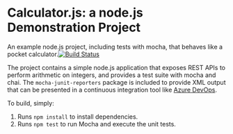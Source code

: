 Calculator.js: a node.js Demonstration Project
==============================================
An example node.js project, including tests with mocha, that behaves like
a pocket calculator.[![Build Status](https://dev.azure.com/aztraining1506sb/PartsUnlimited/_apis/build/status/sid-bhashyam.calculator?branchName=master)](https://dev.azure.com/aztraining1506sb/PartsUnlimited/_build/latest?definitionId=2&branchName=master)

The project contains a simple node.js application that exposes REST APIs
to perform arithmetic on integers, and provides a test suite with mocha
and chai.  The `mocha-junit-reporters` package is included to provide XML
output that can be presented in a continuous integration tool like
[Azure DevOps](https://azure.com/devops).

To build, simply:

1. Runs `npm install` to install dependencies.
2. Runs `npm test` to run Mocha and execute the unit tests.

